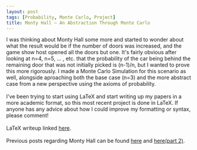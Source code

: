```yaml
---
layout: post
tags: [Probability, Monte Carlo, Project]
title: Monty Hall — An Abstraction Through Monte Carlo
---
```

I was thinking about Monty Hall some more and started to wonder about what the result would be if the number of doors was increased, and the game show host opened all the doors but one. It's fairly obvious after looking at n=4, n=5, ... , etc. that the probability of the car being behind the remaining door that was not initially picked is (n-1)/n, but I wanted to prove this more rigorously. I made a Monte Carlo Simulation for this scenario as well, alongside aproaching both the base case (n=3) and the more abstract case from a new perspective using the axioms of probability.
<br><br>
I've been trying to start using LaTeX and start writing up my papers in a more academic format, so this most recent project is done in LaTeX. If anyone has any advice about how I could improve my formatting or syntax, please comment! 
<br><br>
LaTeX writeup linked [here](https://nbviewer.jupyter.org/github/jeffreycheng3421/jeffreycheng3421.github.io/blob/master/rpdfs/Monty%20Hall%20Paper.pdf).
<br><br>
Previous posts regarding Monty Hall can be found [here](https://jeffreycheng3421.github.io/2019-05-16-monty-hall/) and [here(part 2)](https://jeffreycheng3421.github.io/2019-05-23-monty-hall-part-two/).
